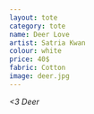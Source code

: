 ```yaml
---
layout: tote
category: tote
name: Deer Love
artist: Satria Kwan
colour: white
price: 40$
fabric: Cotton
image: deer.jpg
---
```


*<3 Deer*